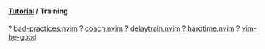 #### [Tutorial](https://yutkat.github.io/my-neovim-pluginlist/#tutorial) / Training
? [bad-practices.nvim](https://github.com/antonk52/bad-practices.nvim)
? [coach.nvim](https://github.com/xiantang/coach.nvim)
? [delaytrain.nvim](https://github.com/ja-ford/delaytrain.nvim)
? [hardtime.nvim](https://github.com/m4xshen/hardtime.nvim)
? [vim-be-good](https://github.com/ThePrimeagen/vim-be-good)


